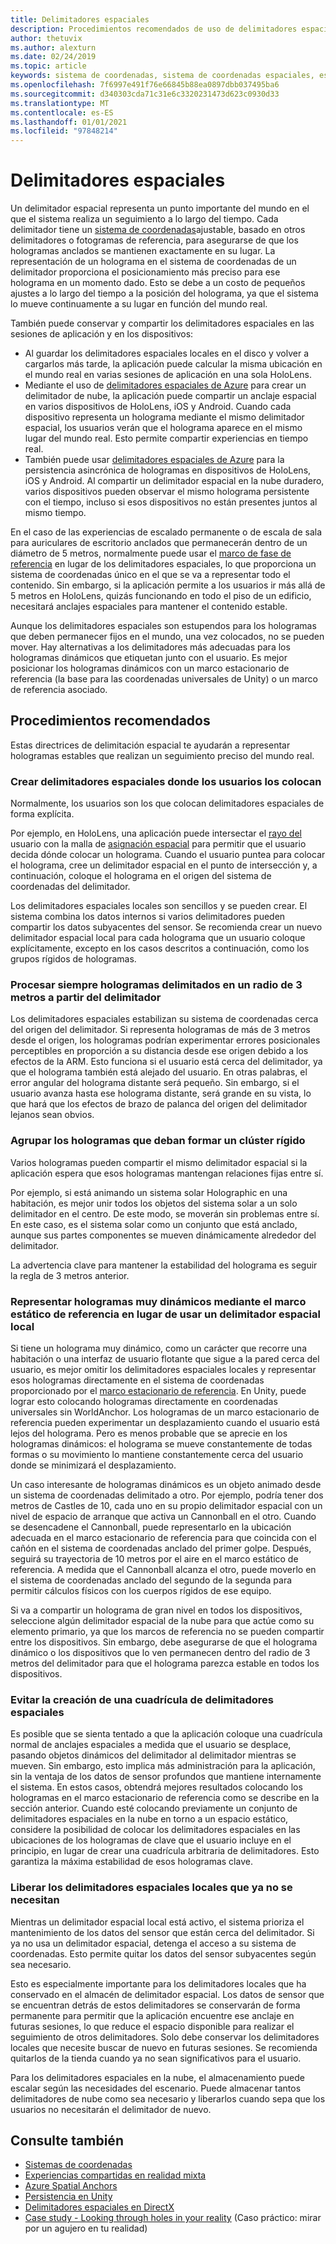 ```yaml
---
title: Delimitadores espaciales
description: Procedimientos recomendados de uso de delimitadores espaciales para representar hologramas estables.
author: thetuvix
ms.author: alexturn
ms.date: 02/24/2019
ms.topic: article
keywords: sistema de coordenadas, sistema de coordenadas espaciales, escala mundial, mundo, escala, posición, orientación, delimitador, anclaje espacial, bloqueo mundial, bloqueo mundial, persistencia, uso compartido, auriculares de realidad mixta, auriculares de realidad mixta de Windows, auriculares de realidad virtual, HoloLens
ms.openlocfilehash: 7f6997e491f76e66845b88ea0897dbb037495ba6
ms.sourcegitcommit: d340303cda71c31e6c3320231473d623c0930d33
ms.translationtype: MT
ms.contentlocale: es-ES
ms.lasthandoff: 01/01/2021
ms.locfileid: "97848214"
---
```

# <a name="spatial-anchors"></a>Delimitadores espaciales

Un delimitador espacial representa un punto importante del mundo en el que el sistema realiza un seguimiento a lo largo del tiempo. Cada delimitador tiene un [sistema de coordenadas](coordinate-systems.md)ajustable, basado en otros delimitadores o fotogramas de referencia, para asegurarse de que los hologramas anclados se mantienen exactamente en su lugar.  La representación de un holograma en el sistema de coordenadas de un delimitador proporciona el posicionamiento más preciso para ese holograma en un momento dado. Esto se debe a un costo de pequeños ajustes a lo largo del tiempo a la posición del holograma, ya que el sistema lo mueve continuamente a su lugar en función del mundo real.

También puede conservar y compartir los delimitadores espaciales en las sesiones de aplicación y en los dispositivos:
* Al guardar los delimitadores espaciales locales en el disco y volver a cargarlos más tarde, la aplicación puede calcular la misma ubicación en el mundo real en varias sesiones de aplicación en una sola HoloLens.
* Mediante el uso de <a href="https://docs.microsoft.com/azure/spatial-anchors/overview" target="_blank">delimitadores espaciales de Azure</a> para crear un delimitador de nube, la aplicación puede compartir un anclaje espacial en varios dispositivos de HoloLens, iOS y Android. Cuando cada dispositivo representa un holograma mediante el mismo delimitador espacial, los usuarios verán que el holograma aparece en el mismo lugar del mundo real. Esto permite compartir experiencias en tiempo real.
* También puede usar <a href="https://docs.microsoft.com/azure/spatial-anchors/overview" target="_blank">delimitadores espaciales de Azure</a> para la persistencia asincrónica de hologramas en dispositivos de HoloLens, iOS y Android. Al compartir un delimitador espacial en la nube duradero, varios dispositivos pueden observar el mismo holograma persistente con el tiempo, incluso si esos dispositivos no están presentes juntos al mismo tiempo.

En el caso de las experiencias de escalado permanente o de escala de sala para auriculares de escritorio anclados que permanecerán dentro de un diámetro de 5 metros, normalmente puede usar el [marco de fase de referencia](coordinate-systems.md#stage-frame-of-reference) en lugar de los delimitadores espaciales, lo que proporciona un sistema de coordenadas único en el que se va a representar todo el contenido. Sin embargo, si la aplicación permite a los usuarios ir más allá de 5 metros en HoloLens, quizás funcionando en todo el piso de un edificio, necesitará anclajes espaciales para mantener el contenido estable.

Aunque los delimitadores espaciales son estupendos para los hologramas que deben permanecer fijos en el mundo, una vez colocados, no se pueden mover. Hay alternativas a los delimitadores más adecuadas para los hologramas dinámicos que etiquetan junto con el usuario. Es mejor posicionar los hologramas dinámicos con un marco estacionario de referencia (la base para las coordenadas universales de Unity) o un marco de referencia asociado.

## <a name="best-practices"></a>Procedimientos recomendados

Estas directrices de delimitación espacial te ayudarán a representar hologramas estables que realizan un seguimiento preciso del mundo real.

### <a name="create-spatial-anchors-where-users-place-them"></a>Crear delimitadores espaciales donde los usuarios los colocan

Normalmente, los usuarios son los que colocan delimitadores espaciales de forma explícita.

Por ejemplo, en HoloLens, una aplicación puede intersectar el [rayo del](gaze-and-commit.md) usuario con la malla de [asignación espacial](spatial-mapping.md) para permitir que el usuario decida dónde colocar un holograma. Cuando el usuario puntea para colocar el holograma, cree un delimitador espacial en el punto de intersección y, a continuación, coloque el holograma en el origen del sistema de coordenadas del delimitador.

Los delimitadores espaciales locales son sencillos y se pueden crear. El sistema combina los datos internos si varios delimitadores pueden compartir los datos subyacentes del sensor. Se recomienda crear un nuevo delimitador espacial local para cada holograma que un usuario coloque explícitamente, excepto en los casos descritos a continuación, como los grupos rígidos de hologramas.

### <a name="always-render-anchored-holograms-within-3-meters-of-their-anchor"></a>Procesar siempre hologramas delimitados en un radio de 3 metros a partir del delimitador

Los delimitadores espaciales estabilizan su sistema de coordenadas cerca del origen del delimitador. Si representa hologramas de más de 3 metros desde el origen, los hologramas podrían experimentar errores posicionales perceptibles en proporción a su distancia desde ese origen debido a los efectos de la ARM. Esto funciona si el usuario está cerca del delimitador, ya que el holograma también está alejado del usuario. En otras palabras, el error angular del holograma distante será pequeño. Sin embargo, si el usuario avanza hasta ese holograma distante, será grande en su vista, lo que hará que los efectos de brazo de palanca del origen del delimitador lejanos sean obvios.

### <a name="group-holograms-that-should-form-a-rigid-cluster"></a>Agrupar los hologramas que deban formar un clúster rígido

Varios hologramas pueden compartir el mismo delimitador espacial si la aplicación espera que esos hologramas mantengan relaciones fijas entre sí.

Por ejemplo, si está animando un sistema solar Holographic en una habitación, es mejor unir todos los objetos del sistema solar a un solo delimitador en el centro. De este modo, se moverán sin problemas entre sí. En este caso, es el sistema solar como un conjunto que está anclado, aunque sus partes componentes se mueven dinámicamente alrededor del delimitador.

La advertencia clave para mantener la estabilidad del holograma es seguir la regla de 3 metros anterior.

### <a name="render-highly-dynamic-holograms-using-the-stationary-frame-of-reference-instead-of-a-local-spatial-anchor"></a>Representar hologramas muy dinámicos mediante el marco estático de referencia en lugar de usar un delimitador espacial local

Si tiene un holograma muy dinámico, como un carácter que recorre una habitación o una interfaz de usuario flotante que sigue a la pared cerca del usuario, es mejor omitir los delimitadores espaciales locales y representar esos hologramas directamente en el sistema de coordenadas proporcionado por el [marco estacionario de referencia](coordinate-systems.md#stationary-frame-of-reference). En Unity, puede lograr esto colocando hologramas directamente en coordenadas universales sin WorldAnchor. Los hologramas de un marco estacionario de referencia pueden experimentar un desplazamiento cuando el usuario está lejos del holograma. Pero es menos probable que se aprecie en los hologramas dinámicos: el holograma se mueve constantemente de todas formas o su movimiento lo mantiene constantemente cerca del usuario donde se minimizará el desplazamiento.

Un caso interesante de hologramas dinámicos es un objeto animado desde un sistema de coordenadas delimitado a otro. Por ejemplo, podría tener dos metros de Castles de 10, cada uno en su propio delimitador espacial con un nivel de espacio de arranque que activa un Cannonball en el otro. Cuando se desencadene el Cannonball, puede representarlo en la ubicación adecuada en el marco estacionario de referencia para que coincida con el cañón en el sistema de coordenadas anclado del primer golpe. Después, seguirá su trayectoria de 10 metros por el aire en el marco estático de referencia. A medida que el Cannonball alcanza el otro, puede moverlo en el sistema de coordenadas anclado del segundo de la segunda para permitir cálculos físicos con los cuerpos rígidos de ese equipo.

Si va a compartir un holograma de gran nivel en todos los dispositivos, seleccione algún delimitador espacial de la nube para que actúe como su elemento primario, ya que los marcos de referencia no se pueden compartir entre los dispositivos.  Sin embargo, debe asegurarse de que el holograma dinámico o los dispositivos que lo ven permanecen dentro del radio de 3 metros del delimitador para que el holograma parezca estable en todos los dispositivos.

### <a name="avoid-creating-a-grid-of-spatial-anchors"></a>Evitar la creación de una cuadrícula de delimitadores espaciales

Es posible que se sienta tentado a que la aplicación coloque una cuadrícula normal de anclajes espaciales a medida que el usuario se desplace, pasando objetos dinámicos del delimitador al delimitador mientras se mueven. Sin embargo, esto implica más administración para la aplicación, sin la ventaja de los datos de sensor profundos que mantiene internamente el sistema. En estos casos, obtendrá mejores resultados colocando los hologramas en el marco estacionario de referencia como se describe en la sección anterior.
Cuando esté colocando previamente un conjunto de delimitadores espaciales en la nube en torno a un espacio estático, considere la posibilidad de colocar los delimitadores espaciales en las ubicaciones de los hologramas de clave que el usuario incluye en el principio, en lugar de crear una cuadrícula arbitraria de delimitadores. Esto garantiza la máxima estabilidad de esos hologramas clave.

### <a name="release-local-spatial-anchors-you-no-longer-need"></a>Liberar los delimitadores espaciales locales que ya no se necesitan

Mientras un delimitador espacial local está activo, el sistema prioriza el mantenimiento de los datos del sensor que están cerca del delimitador. Si ya no usa un delimitador espacial, detenga el acceso a su sistema de coordenadas. Esto permite quitar los datos del sensor subyacentes según sea necesario.

Esto es especialmente importante para los delimitadores locales que ha conservado en el almacén de delimitador espacial. Los datos de sensor que se encuentran detrás de estos delimitadores se conservarán de forma permanente para permitir que la aplicación encuentre ese anclaje en futuras sesiones, lo que reduce el espacio disponible para realizar el seguimiento de otros delimitadores. Solo debe conservar los delimitadores locales que necesite buscar de nuevo en futuras sesiones. Se recomienda quitarlos de la tienda cuando ya no sean significativos para el usuario.

Para los delimitadores espaciales en la nube, el almacenamiento puede escalar según las necesidades del escenario. Puede almacenar tantos delimitadores de nube como sea necesario y liberarlos cuando sepa que los usuarios no necesitarán el delimitador de nuevo.

## <a name="see-also"></a>Consulte también

* [Sistemas de coordenadas](coordinate-systems.md)
* [Experiencias compartidas en realidad mixta](../develop/platform-capabilities-and-apis/shared-experiences-in-mixed-reality.md)
* <a href="https://docs.microsoft.com/azure/spatial-anchors" target="_blank">Azure Spatial Anchors</a>
* [Persistencia en Unity](../develop/unity/persistence-in-unity.md)
* [Delimitadores espaciales en DirectX](../develop/native/coordinate-systems-in-directx.md#place-holograms-in-the-world-using-spatial-anchors)
* [Case study - Looking through holes in your reality](../out-of-scope/case-study-looking-through-holes-in-your-reality.md) (Caso práctico: mirar por un agujero en tu realidad)
